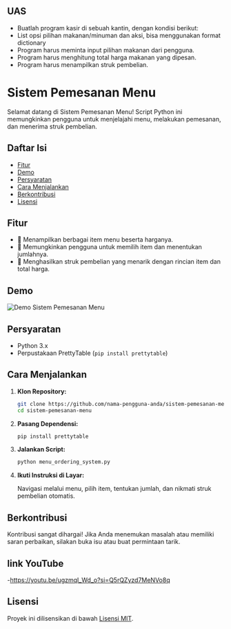 ## UAS
- Buatlah program kasir di sebuah kantin, dengan kondisi berikut:
- List opsi pilihan makanan/minuman dan aksi, bisa menggunakan format dictionary
- Program harus meminta input pilihan makanan dari pengguna.
- Program harus menghitung total harga makanan yang dipesan.
- Program harus menampilkan struk pembelian.
# Sistem Pemesanan Menu

Selamat datang di Sistem Pemesanan Menu! Script Python ini memungkinkan pengguna untuk menjelajahi menu, melakukan pemesanan, dan menerima struk pembelian.

## Daftar Isi

- [Fitur](#fitur)
- [Demo](#demo)
- [Persyaratan](#persyaratan)
- [Cara Menjalankan](#cara-menjalankan)
- [Berkontribusi](#berkontribusi)
- [Lisensi](#lisensi)

## Fitur

- 🍔 Menampilkan berbagai item menu beserta harganya.
- 🛒 Memungkinkan pengguna untuk memilih item dan menentukan jumlahnya.
- 🧾 Menghasilkan struk pembelian yang menarik dengan rincian item dan total harga.

## Demo

![Demo Sistem Pemesanan Menu](demo.gif)

## Persyaratan

- Python 3.x
- Perpustakaan PrettyTable (`pip install prettytable`)

## Cara Menjalankan

1. **Klon Repository:**

    ```bash
    git clone https://github.com/nama-pengguna-anda/sistem-pemesanan-menu.git
    cd sistem-pemesanan-menu
    ```

2. **Pasang Dependensi:**

    ```bash
    pip install prettytable
    ```

3. **Jalankan Script:**

    ```bash
    python menu_ordering_system.py
    ```

4. **Ikuti Instruksi di Layar:**

    Navigasi melalui menu, pilih item, tentukan jumlah, dan nikmati struk pembelian otomatis.

## Berkontribusi

Kontribusi sangat dihargai! Jika Anda menemukan masalah atau memiliki saran perbaikan, silakan buka isu atau buat permintaan tarik.
 ## link YouTube 
-https://youtu.be/ugzmqI_Wd_o?si=Q5rQZyzd7MeNVo8q
## Lisensi

Proyek ini dilisensikan di bawah [Lisensi MIT](LICENSE).
